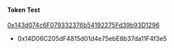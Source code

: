 #### Token Test

[0x143d074c6F079332376b54192275Fd39b93D1296](https://bscscan.com/address/0x143d074c6F079332376b54192275Fd39b93D1296)

- 0x14D06C205dF4815d01d4e75ebE8b37da11F4f3e5
